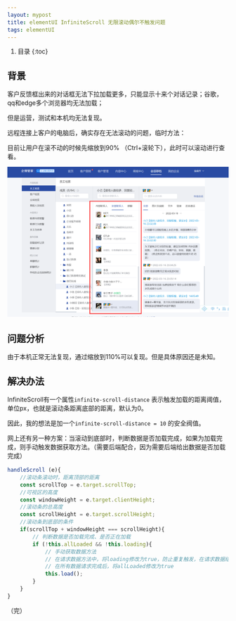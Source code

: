 ```yaml
---
layout: mypost
title: elementUI InfiniteScroll 无限滚动偶尔不触发问题
tags: elementUI
---
```


1. 目录
{:toc}

<!--more-->

## 背景

客户反馈框出来的对话框无法下拉加载更多，只能显示十来个对话记录；谷歌，qq和edge多个浏览器均无法加载；

但是运营，测试和本机均无法复现。

远程连接上客户的电脑后，确实存在无法滚动的问题，临时方法：

目前让用户在滚不动的时候先缩放到90% （Ctrl+滚轮下），此时可以滚动进行查看。

![](./image/4.png)

## 问题分析

由于本机正常无法复现，通过缩放到110%可以复现。但是具体原因还是未知。



## 解决办法

InfiniteScroll有一个属性`infinite-scroll-distance` 表示触发加载的距离阈值，单位px，也就是滚动条距离底部的距离，默认为0。

因此，我的想法是加一个`infinite-scroll-distance = 10` 的安全阀值。



网上还有另一种方案：当滚动到底部时，判断数据是否加载完成，如果为加载完成，则手动触发数据获取方法。（需要后端配合，因为需要后端给出数据是否加载完成）

```javaScript
handleScroll (e){
    //滚动条滚动时，距离顶部的距离
    const scrollTop = e.target.scrollTop;
    //可视区的高度
    const windowHeight = e.target.clientHeight;
    //滚动条的总高度
    const scrollHeight = e.target.scrollHeight;
    //滚动条到底部的条件
    if(scrollTop + windowHeight === scrollHeight){
        // 判断数据是否加载完成、是否正在加载
        if (!this.allLoaded && !this.loading){
            // 手动获取数据方法
            // 在请求数据方法中，将loading修改为true，防止重复触发，在请求数据结束后，将loading修改为false
            // 在所有数据请求完成后，将allLoaded修改为true 
            this.load();
        }
    }
}
```



（完）


